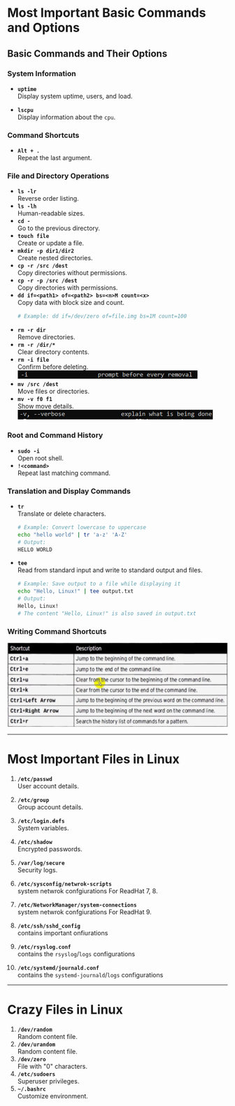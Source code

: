 
# Most Important Basic Commands and Options

## Basic Commands and Their Options

### System Information
- **`uptime`**  
    Display system uptime, users, and load.

- **`lscpu`**  
    Display information about the `cpu`.

### Command Shortcuts
- **`Alt + .`**  
    Repeat the last argument.

### File and Directory Operations
- **`ls -lr`**  
    Reverse order listing.  
- **`ls -lh`**  
    Human-readable sizes.  
- **`cd -`**  
    Go to the previous directory.  
- **`touch file`**  
    Create or update a file.  
- **`mkdir -p dir1/dir2`**  
    Create nested directories.  
- **`cp -r /src /dest`**  
    Copy directories without permissions.  
- **`cp -r -p /src /dest`**  
    Copy directories with permissions.  
- **`dd if=<path1> of=<path2> bs=<n>M count=<x>`**  
    Copy data with block size and count.  
    ```bash
    # Example: dd if=/dev/zero of=file.img bs=1M count=100
    ```  
- **`rm -r dir`**  
    Remove directories.  
- **`rm -r /dir/*`**  
    Clear directory contents.  
- **`rm -i file`**  
    Confirm before deleting.  
    ![Prompt Example](screens/image-4.png)  
- **`mv /src /dest`**  
    Move files or directories.  
- **`mv -v f0 f1`**  
    Show move details.  
    ![Verbose Example](screens/image-3.png)  

### Root and Command History
- **`sudo -i`**  
    Open root shell.  
- **`!<command>`**  
    Repeat last matching command.  

### Translation and Display Commands

- **`tr`**  
    Translate or delete characters.  
    ```bash
    # Example: Convert lowercase to uppercase
    echo "hello world" | tr 'a-z' 'A-Z'
    # Output:
    HELLO WORLD
    ```

- **`tee`**  
    Read from standard input and write to standard output and files.  
    ```bash
    # Example: Save output to a file while displaying it
    echo "Hello, Linux!" | tee output.txt
    # Output:
    Hello, Linux!
    # The content "Hello, Linux!" is also saved in output.txt
    ```


### Writing Command Shortcuts
![Command Shortcuts](screens/image-5.png)

---

# Most Important Files in Linux

1. **`/etc/passwd`**  
    User account details.  
2. **`/etc/group`**  
    Group account details.  
3. **`/etc/login.defs`**  
    System variables.  
4. **`/etc/shadow`**  
    Encrypted passwords.  
5. **`/var/log/secure`**  
    Security logs.  

6. **`/etc/sysconfig/netwrok-scripts`**  
    system netwrok confgiurations For ReadHat 7, 8.  

7. **`/etc/NetworkManager/system-connections`**  
    system netwrok confgiurations For ReadHat 9.  

8. **`/etc/ssh/sshd_config`**  
    contains important onfiurations

9. **`/etc/rsyslog.conf`**  
    contains the `rsyslog`/`logs` configurations 

10. **`/etc/systemd/journald.conf`**  
    contains the `systemd-journald`/`logs` configurations

---

# Crazy Files in Linux

1. **`/dev/random`**  
     Random content file.  
2. **`/dev/urandom`**  
     Random content file.  
3. **`/dev/zero`**  
     File with "0" characters.  
4. **`/etc/sudoers`**  
     Superuser privileges.  
5. **`~/.bashrc`**  
     Customize environment.  


